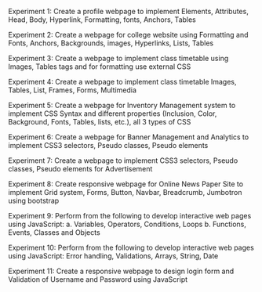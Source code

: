 Experiment 1: Create a profile webpage to implement Elements, Attributes, Head, Body, Hyperlink, Formatting, fonts, Anchors, Tables

Experiment 2: Create a webpage for college website using Formatting and Fonts, Anchors, Backgrounds, images, Hyperlinks, Lists, Tables 

Experiment 3: Create a webpage to implement class timetable using Images, Tables tags and for formatting use external CSS

Experiment 4: Create a webpage to implement class timetable Images, Tables, List, Frames, Forms, Multimedia

Experiment 5: Create a webpage for Inventory Management system to implement CSS Syntax and different properties (Inclusion, Color, Background, Fonts, Tables, lists, etc.), all 3 types of CSS

Experiment 6: Create a webpage for Banner Management and Analytics to implement CSS3 selectors, Pseudo classes, Pseudo elements

Experiment 7: Create a webpage to implement CSS3 selectors, Pseudo classes, Pseudo elements for Advertisement

Experiment 8: Create responsive webpage for Online News Paper Site to implement Grid system, Forms, Button, Navbar, Breadcrumb, Jumbotron using bootstrap

Experiment 9: Perform from the following to develop interactive web pages using JavaScript:
              a. Variables, Operators, Conditions, Loops
              b. Functions, Events, Classes and Objects

Experiment 10: Perform from the following to develop interactive web pages using JavaScript: Error handling, Validations, Arrays, String, Date

Experiment 11: Create a responsive webpage to design login form and Validation of Username and Password using JavaScript

